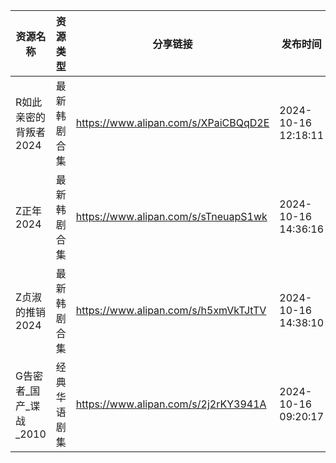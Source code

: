 | 资源名称            | 资源类型   | 分享链接                                 | 发布时间                |
| --------------- | ------ | ------------------------------------ | ------------------- |
| R如此亲密的背叛者2024   | 最新韩剧合集 | https://www.alipan.com/s/XPaiCBQqD2E | 2024-10-16 12:18:11 |
| Z正年2024         | 最新韩剧合集 | https://www.alipan.com/s/sTneuapS1wk | 2024-10-16 14:36:16 |
| Z贞淑的推销2024      | 最新韩剧合集 | https://www.alipan.com/s/h5xmVkTJtTV | 2024-10-16 14:38:10 |
| G告密者_国产_谍战_2010 | 经典华语剧集 | https://www.alipan.com/s/2j2rKY3941A | 2024-10-16 09:20:17 |
